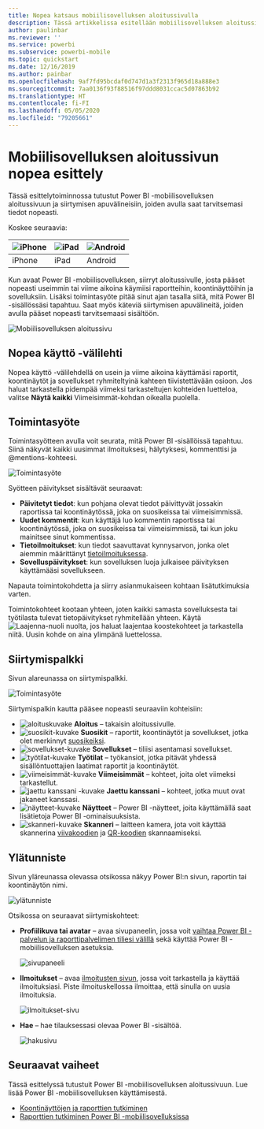 ```yaml
---
title: Nopea katsaus mobiilisovelluksen aloitussivulla
description: Tässä artikkelissa esitellään mobiilisovelluksen aloitussivun tärkeimmät ominaisuudet.
author: paulinbar
ms.reviewer: ''
ms.service: powerbi
ms.subservice: powerbi-mobile
ms.topic: quickstart
ms.date: 12/16/2019
ms.author: painbar
ms.openlocfilehash: 9af7fd95bcdaf0d747d1a3f2313f965d18a888e3
ms.sourcegitcommit: 7aa0136f93f88516f97ddd8031ccac5d07863b92
ms.translationtype: HT
ms.contentlocale: fi-FI
ms.lasthandoff: 05/05/2020
ms.locfileid: "79205661"
---
```

# <a name="a-quick-tour-of-the-mobile-app-home-page"></a>Mobiilisovelluksen aloitussivun nopea esittely
Tässä esittelytoiminnossa tutustut Power BI -mobiilisovelluksen aloitussivuun ja siirtymisen apuvälineisiin, joiden avulla saat tarvitsemasi tiedot nopeasti.

Koskee seuraavia:

| ![iPhone](./media/mobile-apps-quickstart-view-dashboard-report/iphone-logo-30-px.png) | ![iPad](./media/mobile-apps-quickstart-view-dashboard-report/ipad-logo-30-px.png) | ![Android](./media/mobile-apps-quickstart-view-dashboard-report/android-logo-30-px.png) |
|:--- |:--- |:--- |
| iPhone | iPad | Android | 

Kun avaat Power BI -mobiilisovelluksen, siirryt aloitussivulle, josta pääset nopeasti useimmin tai viime aikoina käymiisi raportteihin, koontinäyttöihin ja sovelluksiin. Lisäksi toimintasyöte pitää sinut ajan tasalla siitä, mitä Power BI -sisällössäsi tapahtuu. Saat myös käteviä siirtymisen apuvälineitä, joiden avulla pääset nopeasti tarvitsemaasi sisältöön.

![Mobiilisovelluksen aloitussivu](./media/mobile-apps-home-page/powerbi-mobile-app-home.png)
 
## <a name="quick-access-tab"></a>Nopea käyttö -välilehti

Nopea käyttö -välilehdellä on usein ja viime aikoina käyttämäsi raportit, koontinäytöt ja sovellukset ryhmiteltyinä kahteen tiivistettävään osioon. Jos haluat tarkastella pidempää viimeksi tarkasteltujen kohteiden luetteloa, valitse **Näytä kaikki** Viimeisimmät-kohdan oikealla puolella. 

## <a name="activity-feed"></a>Toimintasyöte

Toimintasyötteen avulla voit seurata, mitä Power BI ‑sisällöissä tapahtuu. Siinä näkyvät kaikki uusimmat ilmoituksesi, hälytyksesi, kommenttisi ja @mentions-kohteesi.

![Toimintasyöte](./media/mobile-apps-home-page/powerbi-mobile-app-activity.png)

Syötteen päivitykset sisältävät seuraavat:
* **Päivitetyt tiedot**: kun pohjana olevat tiedot päivittyvät jossakin raportissa tai koontinäytössä, joka on suosikeissa tai viimeisimmissä.
* **Uudet kommentit**: kun käyttäjä luo kommentin raportissa tai koontinäytössä, joka on suosikeissa tai viimeisimmissä, tai kun joku mainitsee sinut kommentissa.
* **Tietoilmoitukset**: kun tiedot saavuttavat kynnysarvon, jonka olet aiemmin määrittänyt [tietoilmoituksessa](../../mobile-set-data-alerts-in-the-mobile-apps.md).
* **Sovelluspäivitykset**: kun sovelluksen luoja julkaisee päivityksen käyttämääsi sovellukseen.

 Napauta toimintokohdetta ja siirry asianmukaiseen kohtaan lisätutkimuksia varten.

Toimintokohteet kootaan yhteen, joten kaikki samasta sovelluksesta tai työtilasta tulevat tietopäivitykset ryhmitellään yhteen. Käytä ![Laajenna-nuoli](./media/mobile-apps-home-page/powerbi-mobile-app-expand-arrow.png) nuolta, jos haluat laajentaa koostekohteet ja tarkastella niitä. Uusin kohde on aina ylimpänä luettelossa.

## <a name="navigation-bar"></a>Siirtymispalkki

Sivun alareunassa on siirtymispalkki.

![Toimintasyöte](./media/mobile-apps-home-page/powerbi-mobile-app-navbar.png)

Siirtymispalkin kautta pääsee nopeasti seuraaviin kohteisiin:

* ![aloituskuvake](./media/mobile-apps-home-page/powerbi-mobile-app-home-icon.png) **Aloitus** – takaisin aloitussivulle.
* ![suosikit-kuvake](./media/mobile-apps-home-page/powerbi-mobile-app-favorites-icon.png) **Suosikit** – raportit, koontinäytöt ja sovellukset, jotka olet merkinnyt [suosikeiksi](../../mobile-apps-favorites.md).
* ![sovellukset-kuvake](./media/mobile-apps-home-page/powerbi-mobile-app-apps-icon.png) **Sovellukset** – tiliisi asentamasi sovellukset.
* ![työtilat-kuvake](./media/mobile-apps-home-page/powerbi-mobile-app-workspaces-icon.png) **Työtilat** – työkansiot, jotka pitävät yhdessä sisällöntuottajien laatimat raportit ja koontinäytöt.
* ![viimeisimmät-kuvake](./media/mobile-apps-home-page/powerbi-mobile-app-recents-icon.png) **Viimeisimmät** – kohteet, joita olet viimeksi tarkastellut.
* ![jaettu kanssani -kuvake](./media/mobile-apps-home-page/powerbi-mobile-app-shared-with-me-icon.png) **Jaettu kanssani** – kohteet, jotka muut ovat jakaneet kanssasi.
* ![näytteet-kuvake](./media/mobile-apps-home-page/powerbi-mobile-app-samples-icon.png) **Näytteet** – Power BI -näytteet, joita käyttämällä saat lisätietoja Power BI -ominaisuuksista.
* ![skanneri-kuvake](./media/mobile-apps-home-page/powerbi-mobile-app-scanner-icon.png) **Skanneri** – laitteen kamera, jota voit käyttää skannerina [viivakoodien](../../mobile-apps-scan-barcode-iphone.md) ja [QR-koodien](../../mobile-apps-qr-code.md) skannaamiseksi.

## <a name="header"></a>Ylätunniste

Sivun yläreunassa olevassa otsikossa näkyy Power BI:n sivun, raportin tai koontinäytön nimi.

![ylätunniste](./media/mobile-apps-home-page/powerbi-mobile-app-header.png)

Otsikossa on seuraavat siirtymiskohteet:
* **Profiilikuva tai avatar** – avaa sivupaneelin, jossa voit [vaihtaa Power BI -palvelun ja raporttipalvelimen tiliesi välillä](../../mobile-app-ssrs-kpis-mobile-on-premises-reports.md) sekä käyttää Power BI -mobiilisovelluksen asetuksia.

    ![sivupaneeli](./media/mobile-apps-home-page/powerbi-mobile-app-side-panel.png)

* **Ilmoitukset** – avaa [ilmoitusten sivun](../../mobile-apps-notification-center.md), jossa voit tarkastella ja käyttää ilmoituksiasi. Piste ilmoituskellossa ilmoittaa, että sinulla on uusia ilmoituksia.

    ![ilmoitukset-sivu](./media/mobile-apps-home-page/powerbi-mobile-app-notifications-page.png)

* **Hae** – hae tilauksessasi olevaa Power BI -sisältöä.

    ![hakusivu](./media/mobile-apps-home-page/powerbi-mobile-app-search-page.png)

## <a name="next-steps"></a>Seuraavat vaiheet
Tässä esittelyssä tutustuit Power BI -mobiilisovelluksen aloitussivuun. Lue lisää Power BI -mobiilisovelluksen käyttämisestä. 
* [Koontinäyttöjen ja raporttien tutkiminen](../../mobile-apps-quickstart-view-dashboard-report.md)
* [Raporttien tutkiminen Power BI -mobiilisovelluksissa](../../mobile-reports-in-the-mobile-apps.md)
